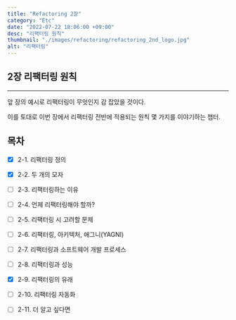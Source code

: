 ```yaml
---
title: "Refactoring 2장"
category: "Etc"
date: "2022-07-22 18:06:00 +09:00"
desc: "리팩터링 원칙"
thumbnail: "./images/refactoring/refactoring_2nd_logo.jpg"
alt: "리팩터링"
---
```


## 2장 리팩터링 원칙

---

앞 장의 예시로 리팩터링이 무엇인지 감 잡았을 것이다.

이를 토대로 이번 장에서 리팩터링 전반에 적용되는 원칙 몇 가지를 이야기하는 챕터.

## 목차
-   [x]  2-1. 리팩터링 정의

-   [x]  2-2. 두 개의 모자

-   [ ]  2-3. 리팩터링하는 이유

-   [ ]  2-4. 언제 리팩터링해야 할까?

-   [ ]  2-5. 리팩터링 시 고려할 문제

-   [ ]  2-6. 리팩터링, 아키텍처, 애그니(YAGNI)

-   [ ]  2-7. 리팩터링과 소프트웨어 개발 프로세스

-   [ ]  2-8. 리팩터링과 성능

-   [x]  2-9. 리팩터링의 유래

-   [ ]  2-10. 리팩터링 자동화

-   [ ]  2-11. 더 알고 싶다면